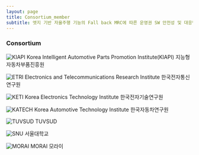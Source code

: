 ```yaml
---
layout: page
title: Consortium_member
subtitle: 엣지 기반 자율주행 기능의 Fall back MRC에 따른 운영권 SW 안전성 및 대응방안 검증 기술 개발
---
```


### Consortium


 ![KIAPI](/assets/img/Consortium_member/KIAPI.JPG)
 Korea Intelligent Automotive Parts Promotion Institute(KIAPI)
 지능형자동차부품진흥원

 ![ETRI](/assets/img/Consortium_member/ETRI.JPG)
 Electronics and Telecommunications Research Institute
 한국전자통신연구원

 ![KETI](/assets/img/Consortium_member/KETI.JPG)
 Korea Electronics Technology Institute
 한국전자기술연구원

 ![KATECH](/assets/img/Consortium_member/KATECH.JPG)
 Korea Automotive Technology Institute
 한국자동차연구원

 ![TUVSUD](/assets/img/Consortium_member/TUVSUD.JPG)
 TUVSUD

 ![SNU](/assets/img/Consortium_member/SNU.JPG)
 서울대학교

 ![MORAI](/assets/img/Consortium_member/MORAI.JPG)
 MORAI
 모라이